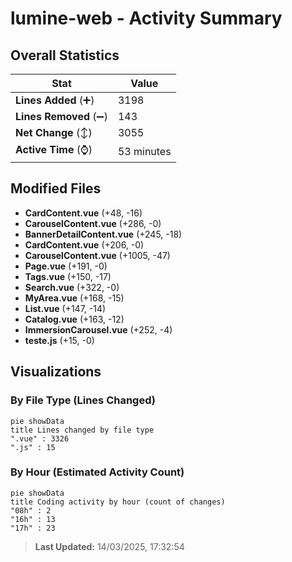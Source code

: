 # lumine-web - Activity Summary 

## Overall Statistics

| Stat                   | Value                                                             |
| ---------------------- | ----------------------------------------------------------------- |
| **Lines Added** (➕)   | 3198                                          |
| **Lines Removed** (➖) | 143                                        |
| **Net Change** (↕)    | 3055                |
| **Active Time** (⌚)   | 53 minutes |


## Modified Files
- **CardContent.vue** (+48, -16)
- **CarouselContent.vue** (+286, -0)
- **BannerDetailContent.vue** (+245, -18)
- **CardContent.vue** (+206, -0)
- **CarouselContent.vue** (+1005, -47)
- **Page.vue** (+191, -0)
- **Tags.vue** (+150, -17)
- **Search.vue** (+322, -0)
- **MyArea.vue** (+168, -15)
- **List.vue** (+147, -14)
- **Catalog.vue** (+163, -12)
- **ImmersionCarousel.vue** (+252, -4)
- **teste.js** (+15, -0)

## Visualizations

### By File Type (Lines Changed)

```mermaid
pie showData
title Lines changed by file type
".vue" : 3326
".js" : 15
```

### By Hour (Estimated Activity Count)

```mermaid
pie showData
title Coding activity by hour (count of changes)
"08h" : 2
"16h" : 13
"17h" : 23
```


> **Last Updated:** 14/03/2025, 17:32:54